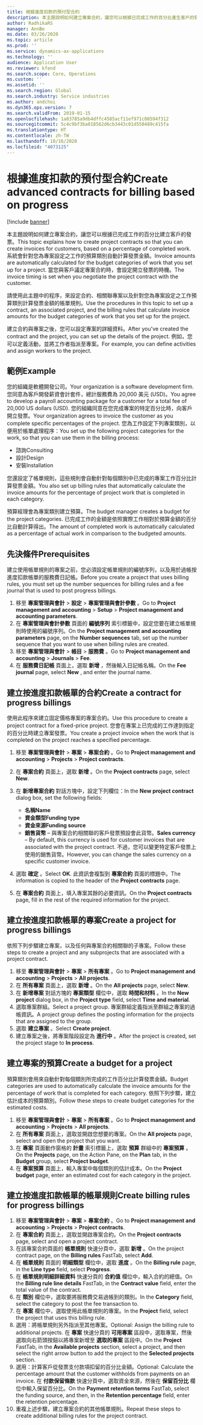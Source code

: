 ```yaml
---
title: 根據進度扣款的預付型合約
description: 本主題說明如何建立專案合約，讓您可以根據已完成工作的百分比產生客戶的發票。
author: RadhikaRS
manager: AnnBe
ms.date: 03/26/2020
ms.topic: article
ms.prod: ''
ms.service: dynamics-ax-applications
ms.technology: ''
audience: Application User
ms.reviewer: kfend
ms.search.scope: Core, Operations
ms.custom: ''
ms.assetid: ''
ms.search.region: Global
ms.search.industry: Service industries
ms.author: andchoi
ms.dyn365.ops.version: 7
ms.search.validFrom: 2019-01-15
ms.openlocfilehash: 1a83785a9db4dffc4585acf11ef971c08594f312
ms.sourcegitcommit: 5c4c9bf3ba018562d6cb3443c01d550489c415fa
ms.translationtype: HT
ms.contentlocale: zh-TW
ms.lasthandoff: 10/16/2020
ms.locfileid: "4073125"
---
```

# <a name="create-advanced-contracts-for-billing-based-on-progress"></a><span data-ttu-id="56692-103">根據進度扣款的預付型合約</span><span class="sxs-lookup"><span data-stu-id="56692-103">Create advanced contracts for billing based on progress</span></span>
[!include [banner](../includes/banner.md)]

<span data-ttu-id="56692-104">本主題說明如何建立專案合約，讓您可以根據已完成工作的百分比建立客戶的發票。</span><span class="sxs-lookup"><span data-stu-id="56692-104">This topic explains how to create project contracts so that you can create invoices for customers, based on a percentage of completed work.</span></span> <span data-ttu-id="56692-105">系統會針對您為專案設定之工作的預算類別自動計算發票金額。</span><span class="sxs-lookup"><span data-stu-id="56692-105">Invoice amounts are automatically calculated for the budget categories of work that you set up for a project.</span></span> <span data-ttu-id="56692-106">當您與客戶議定專案合約時，會設定開立發票的時機。</span><span class="sxs-lookup"><span data-stu-id="56692-106">The invoice timing is set when you negotiate the project contract with the customer.</span></span>

<span data-ttu-id="56692-107">請使用此主題中的程序，來設定合約、相關聯專案以及針對您為專案設定之工作預算類別計算發票金額的帳單規則。</span><span class="sxs-lookup"><span data-stu-id="56692-107">Use the procedures in this topic to set up a contract, an associated project, and the billing rules that calculate invoice amounts for the budget categories of work that you set up for the project.</span></span>

<span data-ttu-id="56692-108">建立合約與專案之後，您可以設定專案的詳細資料。</span><span class="sxs-lookup"><span data-stu-id="56692-108">After you've created the contract and the project, you can set up the details of the project.</span></span> <span data-ttu-id="56692-109">例如，您可以定義活動，並將工作者指派至專案。</span><span class="sxs-lookup"><span data-stu-id="56692-109">For example, you can define activities and assign workers to the project.</span></span>

## <a name="example"></a><span data-ttu-id="56692-110">範例</span><span class="sxs-lookup"><span data-stu-id="56692-110">Example</span></span>

<span data-ttu-id="56692-111">您的組織是軟體開發公司。</span><span class="sxs-lookup"><span data-stu-id="56692-111">Your organization is a software development firm.</span></span> <span data-ttu-id="56692-112">您同意為客戶開發薪資會計套件，總計服務費為 20,000 美元 (USD)。</span><span class="sxs-lookup"><span data-stu-id="56692-112">You agree to develop a payroll accounting package for a customer for a total fee of 20,000 US dollars (USD).</span></span> <span data-ttu-id="56692-113">您的組織同意在您完成專案的特定百分比時，向客戶開立發票。</span><span class="sxs-lookup"><span data-stu-id="56692-113">Your organization agrees to invoice the customer as you complete specific percentages of the project.</span></span> <span data-ttu-id="56692-114">您為工作設定下列專案類別，以便用於帳單處理程序：</span><span class="sxs-lookup"><span data-stu-id="56692-114">You set up the following project categories for the work, so that you can use them in the billing process:</span></span>

- <span data-ttu-id="56692-115">諮詢</span><span class="sxs-lookup"><span data-stu-id="56692-115">Consulting</span></span>
- <span data-ttu-id="56692-116">設計</span><span class="sxs-lookup"><span data-stu-id="56692-116">Design</span></span>
- <span data-ttu-id="56692-117">安裝</span><span class="sxs-lookup"><span data-stu-id="56692-117">Installation</span></span>

<span data-ttu-id="56692-118">您還設定了帳單規則，這些規則會自動針對每個類別中已完成的專案工作百分比計算發票金額。</span><span class="sxs-lookup"><span data-stu-id="56692-118">You also set up billing rules that automatically calculate the invoice amounts for the percentage of project work that is completed in each category.</span></span>

<span data-ttu-id="56692-119">預算經理會為專案類別建立預算。</span><span class="sxs-lookup"><span data-stu-id="56692-119">The budget manager creates a budget for the project categories.</span></span> <span data-ttu-id="56692-120">已完成工作的金額是依照實際工作相對於預算金額的百分比自動計算得出。</span><span class="sxs-lookup"><span data-stu-id="56692-120">The amount of completed work is automatically calculated as a percentage of actual work in comparison to the budgeted amounts.</span></span>

## <a name="prerequisites"></a><span data-ttu-id="56692-121">先決條件</span><span class="sxs-lookup"><span data-stu-id="56692-121">Prerequisites</span></span>

<span data-ttu-id="56692-122">建立使用帳單規則的專案之前，您必須設定帳單規則的編號序列，以及用於過帳按進度扣款帳單的服務費日記帳。</span><span class="sxs-lookup"><span data-stu-id="56692-122">Before you create a project that uses billing rules, you must set up the number sequences for billing rules and a fee journal that is used to post progress billings.</span></span>

1. <span data-ttu-id="56692-123">移至 **專案管理與會計** \> **設定** \> **專案管理與會計參數** 。</span><span class="sxs-lookup"><span data-stu-id="56692-123">Go to **Project management and accounting** \> **Setup** \> **Project management and accounting parameters**.</span></span>
2. <span data-ttu-id="56692-124">在 **專案管理與會計參數** 頁面的 **編號序列** 索引標籤中，設定您要在建立帳單規則時使用的編號序列。</span><span class="sxs-lookup"><span data-stu-id="56692-124">On the **Project management and accounting parameters** page, on the **Number sequences** tab, set up the number sequence that you want to use when billing rules are created.</span></span>
3. <span data-ttu-id="56692-125">移至 **專案管理與會計** \> **帳目** \> **服務費** 。</span><span class="sxs-lookup"><span data-stu-id="56692-125">Go to **Project management and accounting** \> **Journals** \> **Fee**.</span></span>
4. <span data-ttu-id="56692-126">在 **服務費日記帳** 頁面上，選取 **新增** ，然後輸入日記帳名稱。</span><span class="sxs-lookup"><span data-stu-id="56692-126">On the **Fee journal** page, select **New** , and enter the journal name.</span></span>

## <a name="create-a-contract-for-progress-billings"></a><span data-ttu-id="56692-127">建立按進度扣款帳單的合約</span><span class="sxs-lookup"><span data-stu-id="56692-127">Create a contract for progress billings</span></span>

<span data-ttu-id="56692-128">使用此程序來建立固定價格專案的專案合約。</span><span class="sxs-lookup"><span data-stu-id="56692-128">Use this procedure to create a project contract for a fixed-price project.</span></span> <span data-ttu-id="56692-129">您會在專案上已完成的工作達到指定的百分比時建立專案發票。</span><span class="sxs-lookup"><span data-stu-id="56692-129">You create a project invoice when the work that is completed on the project reaches a specified percentage.</span></span>

1. <span data-ttu-id="56692-130">移至 **專案管理與會計** \> **專案** \> **專案合約** 。</span><span class="sxs-lookup"><span data-stu-id="56692-130">Go to **Project management and accounting** \> **Projects** \> **Project contracts**.</span></span>
2. <span data-ttu-id="56692-131">在 **專案合約** 頁面上，選取 **新增** 。</span><span class="sxs-lookup"><span data-stu-id="56692-131">On the **Project contracts** page, select **New**.</span></span>
3. <span data-ttu-id="56692-132">在 **新增專案合約** 對話方塊中，設定下列欄位：</span><span class="sxs-lookup"><span data-stu-id="56692-132">In the **New project contract** dialog box, set the following fields:</span></span>

    - <span data-ttu-id="56692-133">**名稱**</span><span class="sxs-lookup"><span data-stu-id="56692-133">**Name**</span></span>
    - <span data-ttu-id="56692-134">**資金類型**</span><span class="sxs-lookup"><span data-stu-id="56692-134">**Funding type**</span></span>
    - <span data-ttu-id="56692-135">**資金來源**</span><span class="sxs-lookup"><span data-stu-id="56692-135">**Funding source**</span></span>
    - <span data-ttu-id="56692-136">**銷售貨幣** – 與專案合約相關聯的客戶發票預設會此貨幣。</span><span class="sxs-lookup"><span data-stu-id="56692-136">**Sales currency** – By default, this currency is used for customer invoices that are associated with the project contract.</span></span> <span data-ttu-id="56692-137">不過，您可以變更特定客戶發票上使用的銷售貨幣。</span><span class="sxs-lookup"><span data-stu-id="56692-137">However, you can change the sales currency on a specific customer invoice.</span></span>

4. <span data-ttu-id="56692-138">選取 **確定** 。</span><span class="sxs-lookup"><span data-stu-id="56692-138">Select **OK**.</span></span> <span data-ttu-id="56692-139">此資訊會複製到 **專案合約** 頁面的標題中。</span><span class="sxs-lookup"><span data-stu-id="56692-139">The information is copied to the header of the **Project contracts** page.</span></span>
5. <span data-ttu-id="56692-140">在 **專案合約** 頁面上，填入專案其餘的必要資訊。</span><span class="sxs-lookup"><span data-stu-id="56692-140">On the **Project contracts** page, fill in the rest of the required information for the project.</span></span>

## <a name="create-a-project-for-progress-billings"></a><span data-ttu-id="56692-141">建立按進度扣款帳單的專案</span><span class="sxs-lookup"><span data-stu-id="56692-141">Create a project for progress billings</span></span>

<span data-ttu-id="56692-142">依照下列步驟建立專案，以及任何與專案合約相關聯的子專案。</span><span class="sxs-lookup"><span data-stu-id="56692-142">Follow these steps to create a project and any subprojects that are associated with a project contract.</span></span>

1. <span data-ttu-id="56692-143">移至 **專案管理與會計** \> **專案** \> **所有專案** 。</span><span class="sxs-lookup"><span data-stu-id="56692-143">Go to **Project management and accounting** \> **Projects** \> **All projects**.</span></span>
2. <span data-ttu-id="56692-144">在 **所有專案** 頁面上，選取 **新增** 。</span><span class="sxs-lookup"><span data-stu-id="56692-144">On the **All projects** page, select **New**.</span></span>
3. <span data-ttu-id="56692-145">在 **新增專案** 對話方塊的 **專案類型** 欄位中，選取 **時間和材料** 。</span><span class="sxs-lookup"><span data-stu-id="56692-145">In the **New project** dialog box, in the **Project type** field, select **Time and material**.</span></span>
4. <span data-ttu-id="56692-146">選取專案群組。</span><span class="sxs-lookup"><span data-stu-id="56692-146">Select a project group.</span></span> <span data-ttu-id="56692-147">專案群組定義指派至群組之專案的過帳資訊。</span><span class="sxs-lookup"><span data-stu-id="56692-147">A project group defines the posting information for the projects that are assigned to the group.</span></span>
5. <span data-ttu-id="56692-148">選取 **建立專案** 。</span><span class="sxs-lookup"><span data-stu-id="56692-148">Select **Create project**.</span></span>
6. <span data-ttu-id="56692-149">建立專案之後，將專案階段設定為 **進行中** 。</span><span class="sxs-lookup"><span data-stu-id="56692-149">After the project is created, set the project stage to **In process**.</span></span>

## <a name="create-a-budget-for-a-project"></a><span data-ttu-id="56692-150">建立專案的預算</span><span class="sxs-lookup"><span data-stu-id="56692-150">Create a budget for a project</span></span>

<span data-ttu-id="56692-151">預算類別會用來自動針對每個類別所完成的工作百分比計算發票金額。</span><span class="sxs-lookup"><span data-stu-id="56692-151">Budget categories are used to automatically calculate the invoice amounts for the percentage of work that is completed for each category.</span></span> <span data-ttu-id="56692-152">依照下列步驟，建立估計成本的預算類別。</span><span class="sxs-lookup"><span data-stu-id="56692-152">Follow these steps to create budget categories for the estimated costs.</span></span>

1. <span data-ttu-id="56692-153">移至 **專案管理與會計** \> **專案** \> **所有專案** 。</span><span class="sxs-lookup"><span data-stu-id="56692-153">Go to **Project management and accounting** \> **Projects** \> **All projects**.</span></span>
2. <span data-ttu-id="56692-154">在 **所有專案** 頁面上，選取並開啟您想要的專案。</span><span class="sxs-lookup"><span data-stu-id="56692-154">On the **All projects** page, select and open the project that you want.</span></span>
3. <span data-ttu-id="56692-155">在 **專案** 頁面動作窗格的 **計畫** 索引標籤上，選取 **預算** 群組中的 **專案預算** 。</span><span class="sxs-lookup"><span data-stu-id="56692-155">On the **Projects** page, on the Action Pane, on the **Plan** tab, in the **Budget** group, select **Project budget**.</span></span>
4. <span data-ttu-id="56692-156">在 **專案預算** 頁面上，輸入專案中每個類別的估計成本。</span><span class="sxs-lookup"><span data-stu-id="56692-156">On the **Project budget** page, enter an estimated cost for each category in the project.</span></span>

## <a name="create-billing-rules-for-progress-billings"></a><span data-ttu-id="56692-157">建立按進度扣款帳單的帳單規則</span><span class="sxs-lookup"><span data-stu-id="56692-157">Create billing rules for progress billings</span></span>

1. <span data-ttu-id="56692-158">移至 **專案管理與會計** \> **專案** \> **專案合約** 。</span><span class="sxs-lookup"><span data-stu-id="56692-158">Go to **Project management and accounting** \> **Projects** \> **Project contracts**.</span></span>
2. <span data-ttu-id="56692-159">在 **專案合約** 頁面上，選取並開啟專案合約。</span><span class="sxs-lookup"><span data-stu-id="56692-159">On the **Project contracts** page, select and open a project contract.</span></span>
3. <span data-ttu-id="56692-160">在該專案合約頁面的 **帳單規則** 快速分頁中，選取 **新增** 。</span><span class="sxs-lookup"><span data-stu-id="56692-160">On the project contract page, on the **Billing rules** FastTab, select **Add**.</span></span>
4. <span data-ttu-id="56692-161">在 **帳單規則** 頁面的 **明細類型** 欄位中，選取 **進度** 。</span><span class="sxs-lookup"><span data-stu-id="56692-161">On the **Billing rule** page, in the **Line type** field, select **Progress**.</span></span>
5. <span data-ttu-id="56692-162">在 **帳單規則明細詳細資料** 快速分頁的 **合約值** 欄位中，輸入合約的總值。</span><span class="sxs-lookup"><span data-stu-id="56692-162">On the **Billing rule line details** FastTab, in the **Contract value** field, enter the total value of the contract.</span></span>
6. <span data-ttu-id="56692-163">在 **類別** 欄位中，選取要將服務費交易過帳到的類別。</span><span class="sxs-lookup"><span data-stu-id="56692-163">In the **Category** field, select the category to post the fee transaction to.</span></span>
7. <span data-ttu-id="56692-164">在 **專案** 欄位中，選取使用此帳單規則的專案。</span><span class="sxs-lookup"><span data-stu-id="56692-164">In the **Project** field, select the project that uses this billing rule.</span></span>
8. <span data-ttu-id="56692-165">選用：將帳單規則另外指派至其他專案。</span><span class="sxs-lookup"><span data-stu-id="56692-165">Optional: Assign the billing rule to additional projects.</span></span> <span data-ttu-id="56692-166">在 **專案** 快速分頁的 **可用專案** 區段中，選取專案，然後選取向右箭頭按鈕以將專案新增至 **選取的專案** 區段中。</span><span class="sxs-lookup"><span data-stu-id="56692-166">On the **Project** FastTab, in the **Available projects** section, select a project, and then select the right arrow button to add the project to the **Selected projects** section.</span></span>
9. <span data-ttu-id="56692-167">選用：計算客戶從發票支付款項扣留的百分比金額。</span><span class="sxs-lookup"><span data-stu-id="56692-167">Optional: Calculate the percentage amount that the customer withholds from payments on an invoice.</span></span> <span data-ttu-id="56692-168">在 **付款保留條款** 快速分頁中，選取資金來源，然後在 **保留百分比** 欄位中輸入保留百分比。</span><span class="sxs-lookup"><span data-stu-id="56692-168">On the **Payment retention terms** FastTab, select the funding source, and then, in the **Retention percentage** field, enter the retention percentage.</span></span>
10. <span data-ttu-id="56692-169">重複上述步驟，建立專案合約的其他帳單規則。</span><span class="sxs-lookup"><span data-stu-id="56692-169">Repeat these steps to create additional billing rules for the project contract.</span></span>
